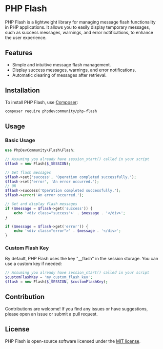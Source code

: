 # PHP Flash

PHP Flash is a lightweight library for managing message flash functionality in PHP applications. It allows you to easily display temporary messages, such as success messages, warnings, and error notifications, to enhance the user experience.

## Features

- Simple and intuitive message flash management.
- Display success messages, warnings, and error notifications.
- Automatic clearing of messages after retrieval.

## Installation

To install PHP Flash, use [Composer](https://getcomposer.org/):

```bash
composer require phpdevcommunity/php-flash
```

## Usage

### Basic Usage

```php
use PhpDevCommunity\Flash\Flash;

// Assuming you already have session_start() called in your script
$flash = new Flash($_SESSION);

// Set flash messages
$flash->set('success', 'Operation completed successfully.');
$flash->set('error', 'An error occurred.');
// OR
$flash->success('Operation completed successfully.');
$flash->error('An error occurred.');

// Get and display flash messages
if ($message = $flash->get('success')) {
    echo '<div class="success">' . $message . '</div>';
}

if ($message = $flash->get('error')) {
    echo '<div class="error">' . $message . '</div>';
}
```

### Custom Flash Key

By default, PHP Flash uses the key "__flash" in the session storage. You can use a custom key if needed:

```php
// Assuming you already have session_start() called in your script
$customFlashKey = 'my_custom_flash_key';
$flash = new Flash($_SESSION, $customFlashKey);
```

## Contribution

Contributions are welcome! If you find any issues or have suggestions, please open an issue or submit a pull request.

## License

PHP Flash is open-source software licensed under the [MIT license](https://opensource.org/licenses/MIT).
